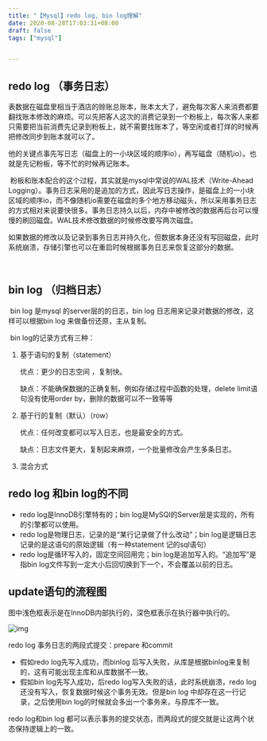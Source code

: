 ```yaml
---
title: "【Mysql】redo log, bin log理解"
date: 2020-08-28T17:03:31+08:00
draft: false
tags: ["mysql"]


---
```




##  redo log （事务日志）

​      表数据在磁盘里相当于酒店的赊账总账本，账本太大了，避免每次客人来消费都要翻找账本修改的麻烦。可以先把客人这次的消费记录到一个粉板上，每次客人来都只需要把当前消费先记录到粉板上，就不需要找账本了，等空闲或者打烊的时候再把修改同步到账本就可以了。

​	他的关键点事先写日志（磁盘上的一小块区域的顺序io），再写磁盘（随机io）。也就是先记粉板，等不忙的时候再记账本。    

​	粉板和账本配合的这个过程，其实就是mysql中常说的WAL技术（Write-Ahead Logging）。事务日志采用的是追加的方式，因此写日志操作，是磁盘上的一小块区域的顺序io，而不像随机io需要在磁盘的多个地方移动磁头，所以采用事务日志的方式相对来说要快很多。事务日志持久以后，内存中被修改的数据再后台可以慢慢的刷回磁盘。WAL技术修改数据的时候修改要写两次磁盘。

​	如果数据的修改以及记录到事务日志并持久化，但数据本身还没有写回磁盘，此时系统崩溃，存储引擎也可以在重启时候根据事务日志来恢复这部分的数据。

​	



## bin log （归档日志）

​	  bin log 是mysql 的server层的的日志，bin log 日志用来记录对数据的修改，这样可以根据bin log 来做备份还原，主从复制。

​	bin log的记录方式有三种：

1. 基于语句的复制（statement）

   优点：更少的日志空间 ，复制快。

   缺点：不能确保数据的正确复制，例如存储过程中函数的处理，delete limit语句没有使用order by，删除的数据可以不一致等等

2. 基于行的复制（默认）（row）

   优点：任何改变都可以写入日志，也是最安全的方式。

   缺点：日志文件更大，复制起来麻烦，一个批量修改会产生多条日志。

3. 混合方式



## redo log 和bin log的不同

- redo log是InnoDB引擎特有的；bin log是MySQl的Server层是实现的，所有的引擎都可以使用。
- redo log是物理日志，记录的是“某行记录做了什么改动”；bin log是逻辑日志记录的是这语句的原始逻辑（有一种statement 记的sql语句）
- redo log是循环写入的，固定空间回用完；bin log是追加写入的。“追加写”是指bin log文件写到一定大小后回切换到下一个，不会覆盖以前的日志。 



## update语句的流程图

图中浅色框表示是在InnoDB内部执行的，深色框表示在执行器中执行的。

![img](https://tva1.sinaimg.cn/large/007S8ZIlly1gia4u5zeudj30u013zdr4.jpg)

redo log 事务日志的两段式提交：prepare 和commit  

- 假如redo log先写入成功，而binlog 后写入失败，从库是根据binlog来复制的，这有可能出现主库和从库数据不一致。
- 假如bin log先写入成功，后redo log写入失败的话，此时系统崩溃，redo log 还没有写入，恢复数据时候这个事务无效。但是bin log 中却存在这一行记录，之后使用bin log的时候就会多出一个事务来，与原库不一致。

redo log和bin log 都可以表示事务的提交状态，而两段式的提交就是让这两个状态保持逻辑上的一致。 